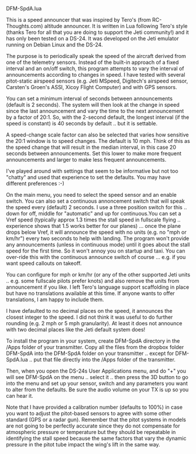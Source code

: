 DFM-SpdA.lua

This is a speed announcer that was inspired by Tero's (from
RC-Thoughts.com) altitude announcer. It is written in Lua following
Tero's style (thanks Tero for all that you are doing to support the
Jeti community!) and it has only been tested on a DS-24. It was
developed on the Jeti emulator running on Debian Linux and the DS-24.

The purpose is to periodically speak the speed of the aircraft derived
from one of the telemetry sensors. Instead of the built-in approach of
a fixed interval and an on/off switch, this program attempts to vary
the interval of announcements according to changes in speed. I have
tested with several pitot-static airspeed sensors (e.g. Jeti MSpeed,
Digitech's airspeed sensor, Carsten's Groen's ASSI, Xicoy Flight
Computer) and with GPS sensors.

You can set a minimum interval of seconds between announcements
(default is 2 seconds). The system will then look at the change in
speed since the last announcement and vary the time to the next
announcement by a factor of 20:1. So, with the 2-second default, the
longest interval (if the speed is constant) is 40 seconds by default
.. but it is settable.

A speed-change scale factor can also be selected that varies how
sensitive the 20:1 window is to speed changes. The default is 10
mph. Think of this as the speed change that will result in the median
interval, in this case 20 seconds between announcements. Set this
lower to make more frequent announcements and larger to make less
frequent announcements.

I've played around with settings that seem to be informative but not
too "chatty" and used that experience to set the defaults. You may
have different preferences :-)

On the main menu, you need to select the speed sensor and an enable
switch. You can also set a continuous annoncement switch that will
speak the speed every (default) 2 seconds. I use a three position
switch for this .. down for off, middle for "automatic" and up for
continuous.You can set a Vref speed (typically approx 1.3 times the
stall speed in fullscale flying .. experience shows that 1.5 works
better for our planes) ... once the plane drops below Vref, it will
announce the speed with no units (e.g. no "mph or km/hr") every two
seconds to help with landing.  The program won't provide any
announcements (unless in continuous mode) until it goes about the
stall speed for the first time. So it won't annoy you on startup and
taxi. You can over-ride this with the continuous announce switch of
course ... e.g. if you want speed callouts on takeoff.

You can configure for mph or km/hr (or any of the other supported Jeti
units .. e.g. some fullscale pilots prefer knots) and also remove the
units from announcement if you like. I left Tero's language support
scaffolding in place but have no translations available at this
time. If anyone wants to offer translations, I am happy to include
them.

I have defaulted to no decimal places on the speed, it announces the
closest integer to the speed. I did not think it was useful to do
further rounding (e.g. 2 mph or 5 mph granularity). At least it does
not announce with two decimal places like the Jeti default system
does!

To install the program in your system, create DFM-SpdA directory in
the /Apps folder of your transmitter.  Copy all the files from the
dropbox folder DFM-SpdA into the DFM-SpdA folder on your transmitter
..  except for DFM-SpdA.lua .. put that file directly into the /Apps
folder of the transmitter.

Then, when you open the DS-24s User Applications menu, and do "+" you
will see DFM-SpdA on the menu ..  select it .. then press the 3D
button to go into the menu and set up your sensor, switch and any
parameters you want to alter from the defaults. Be sure the audio
volume on your TX is up so you can hear it.

Note that I have provided a calibration number (defaults to 100%) in
case you want to adjust the pitot-based sensors to agree with some
other standard (GPS or a radar gun). Remember that the pitot systems
in models are not going to be perfectly accurate since they do not
compensate for atmospheric pressure or temperature but they should be
repeatable in identifying the stall speed because the same factors
that vary the dynamic pressure in the pitot tube impact the wing's
lift in the same way.




